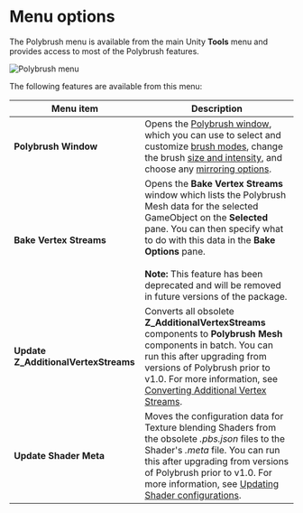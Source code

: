 # Menu options

The Polybrush menu is available from the main Unity **Tools** menu and provides access to most of the Polybrush features.

![Polybrush menu](images/PolyBrush-Window.png)

The following features are available from this menu:

| **Menu item**                        | **Description**                                              |
| ------------------------------------ | ------------------------------------------------------------ |
| **Polybrush Window**                 | Opens the [Polybrush window](index.md#interface), which you can use to select and customize [brush modes](modes.md), change the brush [size and intensity](brushes.md), and choose any [mirroring options](brush_mirror.md). |
| **Bake Vertex Streams**              | Opens the **Bake Vertex Streams** window which lists the Polybrush Mesh data for the selected GameObject on the **Selected** pane. You can then specify what to do with this data in the **Bake Options** pane. <br /><br />**Note:** This feature has been deprecated and will be removed in future versions of the package. |
| **Update Z_AdditionalVertexStreams** | Converts all obsolete **Z_AdditionalVertexStreams** components to **Polybrush Mesh** components in batch. You can run this after upgrading from versions of Polybrush prior to v1.0. For more information, see [Converting Additional Vertex Streams](index.md#batch-avs). |
| **Update Shader Meta**               | Moves the configuration data for Texture blending Shaders from the obsolete *.pbs.json* files to the Shader's *.meta* file. You can run this after upgrading from versions of Polybrush prior to v1.0. For more information, see [Updating Shader configurations](index.md#shader-meta). |

